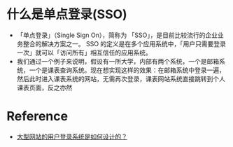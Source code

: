 # 什么是单点登录(SSO)
- 「单点登录」（Single Sign On），简称为 「SSO」，是目前比较流行的企业业务整合的解决方案之一。 SSO 的定义是在多个应用系统中，「用户只需要登录一次」就可以「访问所有」相互信任的应用系统。
- 我们通过一个例子来说明，假设有一所大学，内部有两个系统，一个是邮箱系统，一个是课表查询系统。现在想实现这样的效果：在邮箱系统中登录一遍，然后此时进入课表系统的网站，无需再次登录，课表网站系统直接跳转到个人课表页面，反之亦然


# Reference

- [大型网站的用户登录系统是如何设计的？](https://www.zhihu.com/question/25400195)